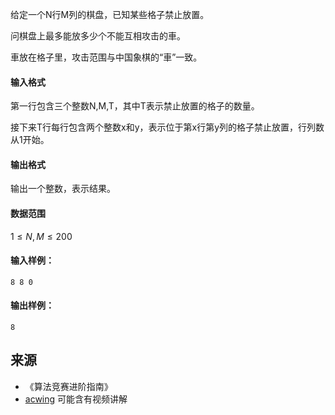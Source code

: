 给定一个N行M列的棋盘，已知某些格子禁止放置。

问棋盘上最多能放多少个不能互相攻击的車。

車放在格子里，攻击范围与中国象棋的“車”一致。

#### 输入格式

第一行包含三个整数N,M,T，其中T表示禁止放置的格子的数量。

接下来T行每行包含两个整数x和y，表示位于第x行第y列的格子禁止放置，行列数从1开始。

#### 输出格式

输出一个整数，表示结果。

#### 数据范围

$1 \le N,M \le 200$

#### 输入样例：

```
8 8 0
```

#### 输出样例：

```
8
```

## 来源 
- 《算法竞赛进阶指南》
- [acwing](https://www.acwing.com/problem/content/375/) 可能含有视频讲解